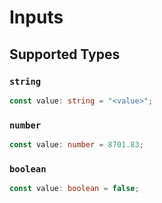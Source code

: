 # Inputs


## Supported Types

### `string`

```typescript
const value: string = "<value>";
```

### `number`

```typescript
const value: number = 8701.83;
```

### `boolean`

```typescript
const value: boolean = false;
```

